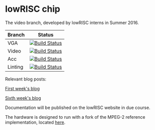 lowRISC chip
==============================================

The video branch, developed by lowRISC interns in Summer 2016.

|  Branch | Status  |
|---|---|
| VGA  |[![Build Status](https://travis-ci.org/nbdd0121/lowrisc-chip.svg?branch=vga)](https://travis-ci.org/nbdd0121/lowrisc-chip)   |
| Video  | [![Build Status](https://travis-ci.org/nbdd0121/lowrisc-chip.svg?branch=video)](https://travis-ci.org/nbdd0121/lowrisc-chip) |
| Acc  | [![Build Status](https://travis-ci.org/nbdd0121/lowrisc-chip.svg?branch=acc)](https://travis-ci.org/nbdd0121/lowrisc-chip) |
| Linting  |[![Build Status](https://travis-ci.org/nbdd0121/lowrisc-chip.svg?branch=linting)](https://travis-ci.org/nbdd0121/lowrisc-chip)   |

Relevant blog posts:

[First week's blog](http://www.lowrisc.org/blog/2016/07/lowrisc-/-imc-internship-week-one---vga-output "Week One")

[Sixth week's blog](http://www.lowrisc.org/blog/2016/07/lowriscimc-internship-second-update "Week Six")

Documentation will be published on the lowRISC website in due course.

The hardware is designed to run with a fork of the MPEG-2 reference implementation, located [here](https://github.com/ndavison21/lowrisc-mpeg2decode/ "MPEG-2 Codec").
